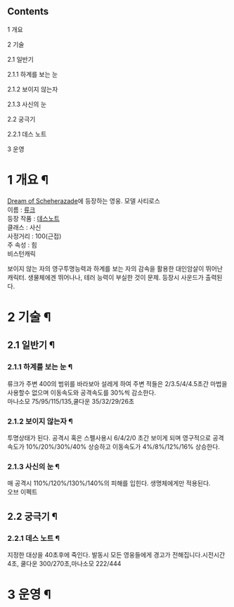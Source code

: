 ## Contents

    

1 개요

2 기술

    

2.1 일반기

    

2.1.1 하계를 보는 눈

2.1.2 보이지 않는자

2.1.3 사신의 눈

2.2 궁극기

    

2.2.1 데스 노트

3 운영

# 1 개요 ¶

[Dream of Scheherazade](Dream%20of%20Scheherazade.md)에 등장하는 영웅. 모델 사티로스  
이름 : [류크](%EB%A5%98%ED%81%AC.md)  
등장 작품 : [데스노트](%EB%8D%B0%EC%8A%A4%EB%85%B8%ED%8A%B8.md)  
클래스 : 사신  
사정거리 : 100(근접)  
주 속성 : 힘  
비스턴캐릭

  

보이지 않는 자의 영구투명능력과 하계를 보는 자의 감속을 활용한 대인암살이 뛰어난 캐릭터. 생물체에겐 뛰어나나, 테러 능력이 부실한 것이
문제. 등장시 사운드가 출력된다.  

# 2 기술 ¶

## 2.1 일반기 ¶

### 2.1.1 하계를 보는 눈 ¶

류크가 주변 400의 범위를 바라보아 설레게 하여 주변 적들은 2/3.5/4/4.5초간 마법을 사용할수 없으며 이동속도와 공격속도를 30%씩
감소한다.  
마나소모 75/95/115/135,쿨다운 35/32/29/26초

### 2.1.2 보이지 않는자 ¶

투명상태가 된다. 공격시 혹은 스펠사용시 6/4/2/0 초간 보이게 되며 영구적으로 공격속도가 10%/20%/30%/40% 상승하고
이동속도가 4%/8%/12%/16% 상승한다.  

### 2.1.3 사신의 눈 ¶

매 공격시 110%/120%/130%/140%의 피해를 입힌다. 생명체에게만 적용된다.  
오브 이펙트

## 2.2 궁극기 ¶

### 2.2.1 데스 노트 ¶

지정한 대상을 40초후에 죽인다. 발동시 모든 영웅들에게 경고가 전해집니다.시전시간 4초, 쿨다운 300/270초,마나소모 222/444  

# 3 운영 ¶

